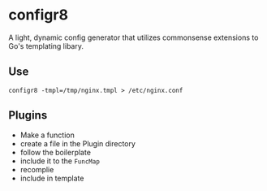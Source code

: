 # configr8
A light, dynamic config generator that utilizes commonsense extensions to Go's templating libary.

## Use
`configr8 -tmpl=/tmp/nginx.tmpl > /etc/nginx.conf`

## Plugins
- Make a function
- create a file in the Plugin directory
- follow the boilerplate
- include it to the `FuncMap`
- recomplie
- include in template 

